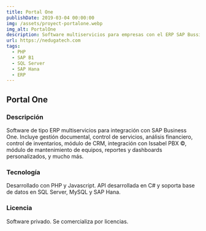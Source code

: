 ```yaml
---
title: Portal One
publishDate: 2019-03-04 00:00:00
img: /assets/proyect-portalone.webp
img_alt: PortalOne
description: Software multiservicios para empresas con el ERP SAP Bussiness One, desarrollado en PHP y Javascript, multibase de datos.
url: https://nedugatech.com
tags:
  - PHP
  - SAP B1
  - SQL Server
  - SAP Hana
  - ERP
---
```


## Portal One

### Descripción

Software de tipo ERP multiservicios para integración con SAP Business One. Incluye gestión documental, control de servicios, análisis financiero, control de inventarios, módulo de CRM, integración con Issabel PBX &copy;, módulo de mantenimiento de equipos, reportes y dashboards personalizados, y mucho más.

### Tecnología

Desarrollado con PHP y Javascript. API desarrollada en C# y soporta base de datos en SQL Server, MySQL y SAP Hana.

### Licencia

Software privado. Se comercializa por licencias.